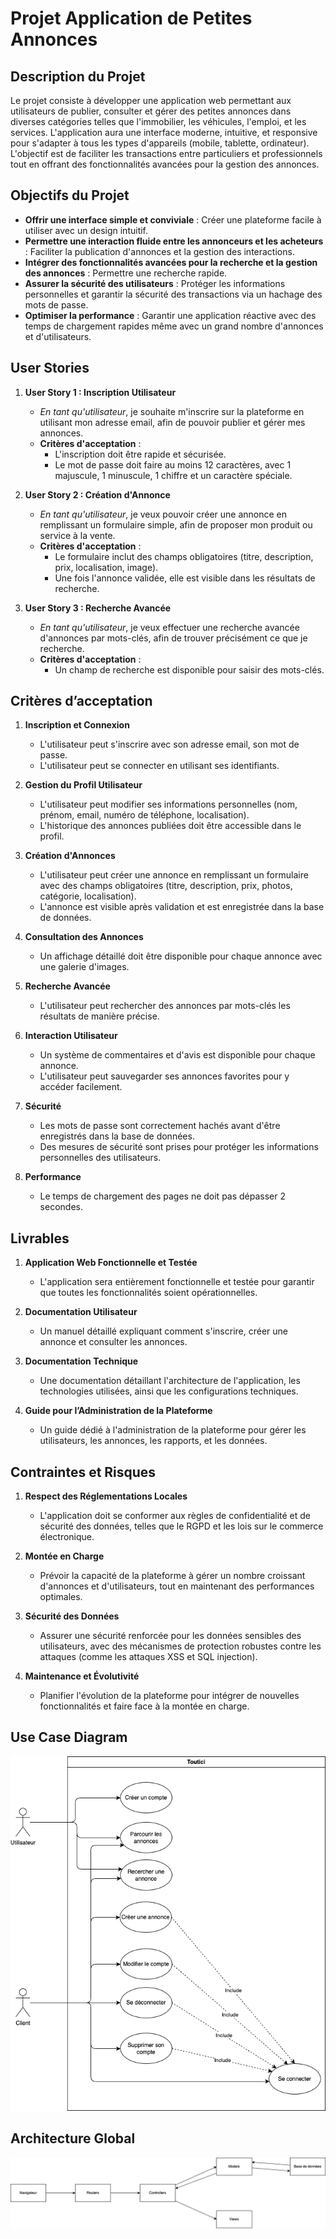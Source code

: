 # Projet Application de Petites Annonces

## Description du Projet

Le projet consiste à développer une application web permettant aux utilisateurs de publier, consulter et gérer des petites annonces dans diverses catégories telles que l'immobilier, les véhicules, l'emploi, et les services. L'application aura une interface moderne, intuitive, et responsive pour s'adapter à tous les types d'appareils (mobile, tablette, ordinateur). L'objectif est de faciliter les transactions entre particuliers et professionnels tout en offrant des fonctionnalités avancées pour la gestion des annonces.

## Objectifs du Projet

- **Offrir une interface simple et conviviale** : Créer une plateforme facile à utiliser avec un design intuitif.
- **Permettre une interaction fluide entre les annonceurs et les acheteurs** : Faciliter la publication d'annonces et la gestion des interactions.
- **Intégrer des fonctionnalités avancées pour la recherche et la gestion des annonces** : Permettre une recherche rapide.
- **Assurer la sécurité des utilisateurs** : Protéger les informations personnelles et garantir la sécurité des transactions via un hachage des mots de passe.
- **Optimiser la performance** : Garantir une application réactive avec des temps de chargement rapides même avec un grand nombre d'annonces et d'utilisateurs.

## User Stories

1. **User Story 1 : Inscription Utilisateur**

   - _En tant qu'utilisateur_, je souhaite m'inscrire sur la plateforme en utilisant mon adresse email, afin de pouvoir publier et gérer mes annonces.
   - **Critères d'acceptation** :
     - L'inscription doit être rapide et sécurisée.
     - Le mot de passe doit faire au moins 12 caractères, avec 1 majuscule, 1 minuscule, 1 chiffre et un caractère spéciale.

2. **User Story 2 : Création d'Annonce**

   - _En tant qu'utilisateur_, je veux pouvoir créer une annonce en remplissant un formulaire simple, afin de proposer mon produit ou service à la vente.
   - **Critères d'acceptation** :
     - Le formulaire inclut des champs obligatoires (titre, description, prix, localisation, image).
     - Une fois l'annonce validée, elle est visible dans les résultats de recherche.

3. **User Story 3 : Recherche Avancée**
   - _En tant qu'utilisateur_, je veux effectuer une recherche avancée d'annonces par mots-clés, afin de trouver précisément ce que je recherche.
   - **Critères d'acceptation** :
     - Un champ de recherche est disponible pour saisir des mots-clés.

## Critères d’acceptation

1. **Inscription et Connexion**

   - L'utilisateur peut s'inscrire avec son adresse email, son mot de passe.
   - L'utilisateur peut se connecter en utilisant ses identifiants.

2. **Gestion du Profil Utilisateur**

   - L'utilisateur peut modifier ses informations personnelles (nom, prénom, email, numéro de téléphone, localisation).
   - L'historique des annonces publiées doit être accessible dans le profil.

3. **Création d'Annonces**

   - L'utilisateur peut créer une annonce en remplissant un formulaire avec des champs obligatoires (titre, description, prix, photos, catégorie, localisation).
   - L'annonce est visible après validation et est enregistrée dans la base de données.

4. **Consultation des Annonces**

   - Un affichage détaillé doit être disponible pour chaque annonce avec une galerie d'images.

5. **Recherche Avancée**

   - L'utilisateur peut rechercher des annonces par mots-clés les résultats de manière précise.

6. **Interaction Utilisateur**

   - Un système de commentaires et d'avis est disponible pour chaque annonce.
   - L'utilisateur peut sauvegarder ses annonces favorites pour y accéder facilement.

7. **Sécurité**

   - Les mots de passe sont correctement hachés avant d'être enregistrés dans la base de données.
   - Des mesures de sécurité sont prises pour protéger les informations personnelles des utilisateurs.

8. **Performance**
   - Le temps de chargement des pages ne doit pas dépasser 2 secondes.

## Livrables

1. **Application Web Fonctionnelle et Testée**

   - L'application sera entièrement fonctionnelle et testée pour garantir que toutes les fonctionnalités soient opérationnelles.

2. **Documentation Utilisateur**

   - Un manuel détaillé expliquant comment s'inscrire, créer une annonce et consulter les annonces.

3. **Documentation Technique**

   - Une documentation détaillant l'architecture de l'application, les technologies utilisées, ainsi que les configurations techniques.

4. **Guide pour l’Administration de la Plateforme**
   - Un guide dédié à l'administration de la plateforme pour gérer les utilisateurs, les annonces, les rapports, et les données.

## Contraintes et Risques

1. **Respect des Réglementations Locales**

   - L'application doit se conformer aux règles de confidentialité et de sécurité des données, telles que le RGPD et les lois sur le commerce électronique.

2. **Montée en Charge**

   - Prévoir la capacité de la plateforme à gérer un nombre croissant d'annonces et d'utilisateurs, tout en maintenant des performances optimales.

3. **Sécurité des Données**

   - Assurer une sécurité renforcée pour les données sensibles des utilisateurs, avec des mécanismes de protection robustes contre les attaques (comme les attaques XSS et SQL injection).

4. **Maintenance et Évolutivité**
   - Planifier l'évolution de la plateforme pour intégrer de nouvelles fonctionnalités et faire face à la montée en charge.

## Use Case Diagram

![Diagramme de Cas d'Utilisation](./public/img/use_case.png)

## Architecture Global

![Architecture Global](./public/img/global_architecture.png)
